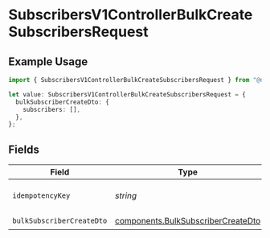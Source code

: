 # SubscribersV1ControllerBulkCreateSubscribersRequest

## Example Usage

```typescript
import { SubscribersV1ControllerBulkCreateSubscribersRequest } from "@novu/api/models/operations";

let value: SubscribersV1ControllerBulkCreateSubscribersRequest = {
  bulkSubscriberCreateDto: {
    subscribers: [],
  },
};
```

## Fields

| Field                                                                                    | Type                                                                                     | Required                                                                                 | Description                                                                              |
| ---------------------------------------------------------------------------------------- | ---------------------------------------------------------------------------------------- | ---------------------------------------------------------------------------------------- | ---------------------------------------------------------------------------------------- |
| `idempotencyKey`                                                                         | *string*                                                                                 | :heavy_minus_sign:                                                                       | A header for idempotency purposes                                                        |
| `bulkSubscriberCreateDto`                                                                | [components.BulkSubscriberCreateDto](../../models/components/bulksubscribercreatedto.md) | :heavy_check_mark:                                                                       | N/A                                                                                      |